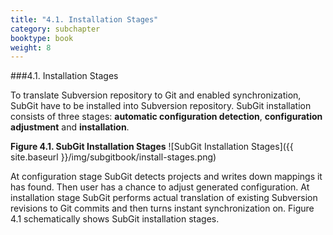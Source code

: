 ```yaml
---
title: "4.1. Installation Stages"
category: subchapter
booktype: book
weight: 8
---
```

###4.1. Installation Stages

To translate Subversion repository to Git and enabled synchronization, SubGit have to be installed into Subversion repository. SubGit installation consists of three stages: **automatic configuration detection**, **configuration adjustment** and **installation**.

**Figure 4.1. SubGit Installation Stages**
![SubGit Installation Stages]({{ site.baseurl }}/img/subgitbook/install-stages.png)

At configuration stage SubGit detects projects and writes down mappings it has found. Then user has a chance to adjust generated configuration. At installation stage SubGit performs actual translation of existing Subversion revisions to Git commits and then turns instant synchronization on. Figure 4.1 schematically shows SubGit installation stages.

[](#up)